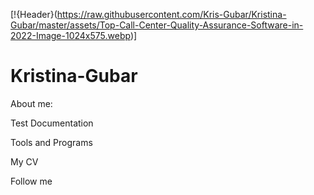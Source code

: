 [!{Header}(https://raw.githubusercontent.com/Kris-Gubar/Kristina-Gubar/master/assets/Top-Call-Center-Quality-Assurance-Software-in-2022-Image-1024x575.webp)]
# Kristina-Gubar
About me:

Test Documentation

Tools and Programs

My CV

Follow me
